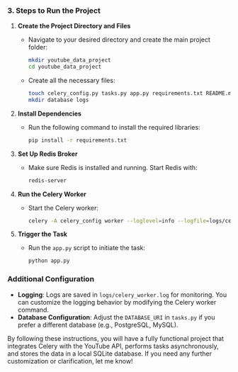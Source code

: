 
### 3. Steps to Run the Project

1. **Create the Project Directory and Files**

   - Navigate to your desired directory and create the main project folder:
   
     ```bash
     mkdir youtube_data_project
     cd youtube_data_project
     ```

   - Create all the necessary files:

     ```bash
     touch celery_config.py tasks.py app.py requirements.txt README.md
     mkdir database logs
     ```

2. **Install Dependencies**

   - Run the following command to install the required libraries:

     ```bash
     pip install -r requirements.txt
     ```

3. **Set Up Redis Broker**

   - Make sure Redis is installed and running. Start Redis with:

     ```bash
     redis-server
     ```

4. **Run the Celery Worker**

   - Start the Celery worker:

     ```bash
     celery -A celery_config worker --loglevel=info --logfile=logs/celery_worker.log
     ```

5. **Trigger the Task**

   - Run the `app.py` script to initiate the task:

     ```bash
     python app.py
     ```

### Additional Configuration

- **Logging**: Logs are saved in `logs/celery_worker.log` for monitoring. You can customize the logging behavior by modifying the Celery worker command.
- **Database Configuration**: Adjust the `DATABASE_URI` in `tasks.py` if you prefer a different database (e.g., PostgreSQL, MySQL).

By following these instructions, you will have a fully functional project that integrates Celery with the YouTube API, performs tasks asynchronously, and stores the data in a local SQLite database. If you need any further customization or clarification, let me know!
